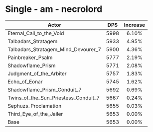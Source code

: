 # Single - am - necrolord
| Actor | DPS | Increase |
|---|:---:|:---:|
|Eternal_Call_to_the_Void|5998|6.10%|
|Talbadars_Stratagem|5933|4.95%|
|Talbadars_Stratagem_Mind_Devourer_7|5900|4.36%|
|Painbreaker_Psalm|5777|2.19%|
|Shadowflame_Prism|5771|2.08%|
|Judgment_of_the_Arbiter|5757|1.83%|
|Echo_of_Eonar|5745|1.62%|
|Shadowflame_Prism_Conduit_7|5692|0.69%|
|Twins_of_the_Sun_Priestess_Conduit_7|5667|0.24%|
|Sephuzs_Proclamation|5655|0.03%|
|Third_Eye_of_the_Jailer|5653|0.00%|
|Base|5653|0.00%|

